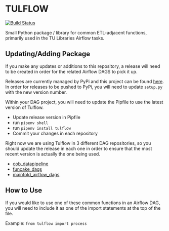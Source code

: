 # TULFLOW

[![Build Status](https://circleci.com/gh/tulibraries/tulflow.svg?style=svg&circle-token=3f42b93c7525db72aa5411eded38a862296ed707)](https://circleci.com/gh/tulibraries/tulflow)

Small Python package / library for common ETL-adjacent functions, primarily used in the TU Libraries Airflow tasks.

## Updating/Adding Package

If you make any updates or additions to this repository, a release will need to be created in order for the related Airflow DAGS to pick it up.

Releases are currently managed by PyPi and this project can be found [here](https://pypi.org/project/tulflow/). In order for releases to be pushed to PyPi, you will need to update ```setup.py``` with the new version number. 

Within your DAG project, you will need to update the Pipfile to use the latest version of Tulflow.

* Update release version in Pipfile
* run ```pipenv shell```
* run ```pipenv install tulflow```
* Commit your changes in each repository

Right now we are using Tulflow in 3 different DAG repositories, so you should update the release in each one in order to ensure that the most recent version is actually the one being used.

* [cob_datapipeline](https://github.com/tulibraries/cob_datapipeline)
* [funcake_dags](https://github.com/tulibraries/funcake_dags)
* [mainfold_airflow_dags](https://github.com/tulibraries/manifold_airflow_dags)

## How to Use

If you would like to use one of these common functions in an Airflow DAG, you will need to include it as one of the import statements at the top of the file.

Example: ```from tulflow import process```
